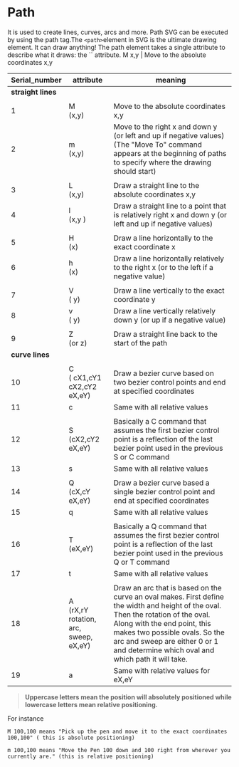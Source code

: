 # Path

It is used to create lines, curves, arcs and more. Path SVG can be executed by using the path tag.The `<path>`element in SVG is the ultimate drawing element. It can draw anything! The path element takes a single attribute to describe what it draws: the `` attribute.
M x,y | Move to the absolute coordinates x,y

| Serial_number      | attribute                                   | meaning                                                                                                                                                                                                                                                                                   |
| ------------------ | ------------------------------------------- | ----------------------------------------------------------------------------------------------------------------------------------------------------------------------------------------------------------------------------------------------------------------------------------------- |
| **straight lines** |                                             |
|                    |                                             |
| 1                  | M <br/> (x,y)                               | Move to the absolute coordinates x,y                                                                                                                                                                                                                                                      |
| 2                  | m <br/> (x,y)                               | Move to the right x and down y (or left and up if negative values) (The "Move To" command appears at the beginning of paths to specify where the drawing should start)                                                                                                                    |
|                    |                                             |
| 3                  | L <br/>(x,y)                                | Draw a straight line to the absolute coordinates x,y                                                                                                                                                                                                                                      |
| 4                  | l <br/> (x,y )                              | Draw a straight line to a point that is relatively right x and down y (or left and up if negative values)                                                                                                                                                                                 |
|                    |                                             |
| 5                  | H <br/> (x)                                 | Draw a line horizontally to the exact coordinate x                                                                                                                                                                                                                                        |
| 6                  | h <br/>(x)                                  | Draw a line horizontally relatively to the right x (or to the left if a negative value)                                                                                                                                                                                                   |
|                    |                                             |
| 7                  | V <br/>( y)                                 | Draw a line vertically to the exact coordinate y                                                                                                                                                                                                                                          |
| 8                  | v <br/>( y)                                 | Draw a line vertically relatively down y (or up if a negative value)                                                                                                                                                                                                                      |
|                    |                                             |
| 9                  | Z <br/> (or z)                              | Draw a straight line back to the start of the path                                                                                                                                                                                                                                        |
| **curve lines**    |                                             |
|                    |                                             |
| 10                 | C <br/> ( cX1,cY1 cX2,cY2 eX,eY)            | Draw a bezier curve based on two bezier control points and end at specified coordinates                                                                                                                                                                                                   |
| 11                 | c                                           | Same with all relative values                                                                                                                                                                                                                                                             |
|                    |                                             |
| 12                 | S <br/>(cX2,cY2 eX,eY)                      | Basically a C command that assumes the first bezier control point is a reflection of the last bezier point used in the previous S or C command                                                                                                                                            |
| 13                 | s                                           | Same with all relative values                                                                                                                                                                                                                                                             |
|                    |                                             |
| 14                 | Q <br/> (cX,cY eX,eY)                       | Draw a bezier curve based a single bezier control point and end at specified coordinates                                                                                                                                                                                                  |
| 15                 | q                                           | Same with all relative values                                                                                                                                                                                                                                                             |
|                    |                                             |
| 16                 | T <br/>(eX,eY)                              | Basically a Q command that assumes the first bezier control point is a reflection of the last bezier point used in the previous Q or T command                                                                                                                                            |
| 17                 | t                                           | Same with all relative values                                                                                                                                                                                                                                                             |
|                    |                                             |
| 18                 | A <br/> (rX,rY rotation, arc, sweep, eX,eY) | Draw an arc that is based on the curve an oval makes. First define the width and height of the oval. Then the rotation of the oval. Along with the end point, this makes two possible ovals. So the arc and sweep are either 0 or 1 and determine which oval and which path it will take. |
| 19                 | a                                           | Same with relative values for eX,eY                                                                                                                                                                                                                                                       |

> **Uppercase letters mean the position will absolutely positioned while lowercase letters mean relative positioning.**

For instance

    M 100,100 means "Pick up the pen and move it to the exact coordinates 100,100" ( this is absolute positioning)

    m 100,100 means "Move the Pen 100 down and 100 right from wherever you currently are." (this is relative positioning)
